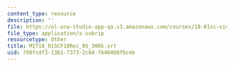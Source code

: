 ```yaml
---
content_type: resource
description: ''
file: https://ol-ocw-studio-app-qa.s3.amazonaws.com/courses/18-01sc-single-variable-calculus-fall-2010/790fcdf213b173732c8df6404b0fbceb_MIT18_01SCF10Rec_05_300k.srt
file_type: application/x-subrip
resourcetype: Other
title: MIT18_01SCF10Rec_05_300k.srt
uid: 790fcdf2-13b1-7373-2c8d-f6404b0fbceb
---
```


